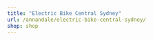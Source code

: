```yaml
---
title: "Electric Bike Central Sydney"
url: /annandale/electric-bike-central-sydney/
shop: shop
---
```


